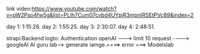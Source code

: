 link video:https://www.youtube.com/watch?v=pW2Pso4fw5g&list=PLIh7Cum07cvbd4UYpjR3mpnlRSEtPVc89&index=2

day 1:   1:15:28.
day 2:   1:55:25.
day 3:   2:30:07.
day 4:   2:48:51.


strapi:Backend
logto: Authentication
openAI ---> limit 10 request ----> googleAI
AI guru lab--> generate iamge.====> error ===> Modelslab

